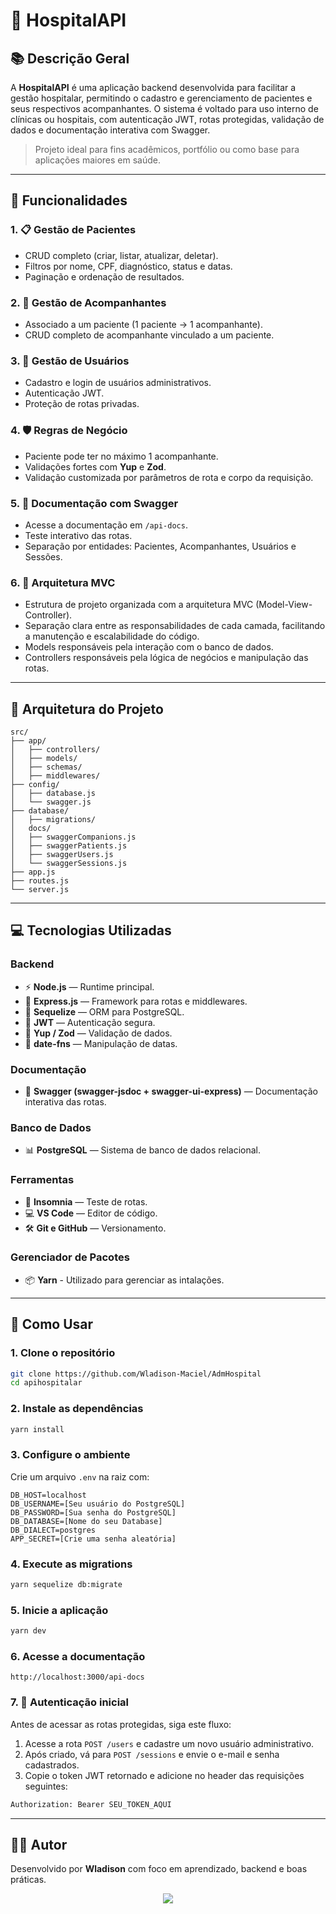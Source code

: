 # 🏥 HospitalAPI

## 📚 Descrição Geral

A **HospitalAPI** é uma aplicação backend desenvolvida para facilitar a gestão hospitalar, permitindo o cadastro e gerenciamento de pacientes e seus respectivos acompanhantes. O sistema é voltado para uso interno de clínicas ou hospitais, com autenticação JWT, rotas protegidas, validação de dados e documentação interativa com Swagger.

> Projeto ideal para fins acadêmicos, portfólio ou como base para aplicações maiores em saúde.

---

## 🚀 Funcionalidades

### 1. 📋 **Gestão de Pacientes**
- CRUD completo (criar, listar, atualizar, deletar).
- Filtros por nome, CPF, diagnóstico, status e datas.
- Paginação e ordenação de resultados.

### 2. 👥 **Gestão de Acompanhantes**
- Associado a um paciente (1 paciente → 1 acompanhante).
- CRUD completo de acompanhante vinculado a um paciente.

### 3. 🔐 **Gestão de Usuários**
- Cadastro e login de usuários administrativos.
- Autenticação JWT.
- Proteção de rotas privadas.

### 4. 🛡 **Regras de Negócio**
- Paciente pode ter no máximo 1 acompanhante.
- Validações fortes com **Yup** e **Zod**.
- Validação customizada por parâmetros de rota e corpo da requisição.

### 5. 📄 **Documentação com Swagger**
- Acesse a documentação em `/api-docs`.
- Teste interativo das rotas.
- Separação por entidades: Pacientes, Acompanhantes, Usuários e Sessões.

### 6. 📄 **Arquitetura MVC**
- Estrutura de projeto organizada com a arquitetura MVC (Model-View-Controller).
- Separação clara entre as responsabilidades de cada camada, facilitando a manutenção e escalabilidade do código.
- Models responsáveis pela interação com o banco de dados.
- Controllers responsáveis pela lógica de negócios e manipulação das rotas.
---

## 🧱 Arquitetura do Projeto

```
src/
├── app/
│   ├── controllers/
│   ├── models/
│   ├── schemas/
│   ├── middlewares/
├── config/
│   ├── database.js
│   └── swagger.js
├── database/
│   ├── migrations/
│   docs/
│   ├── swaggerCompanions.js
│   ├── swaggerPatients.js
│   ├── swaggerUsers.js
│   └── swaggerSessions.js
├── app.js
├── routes.js
└── server.js
```

---

## 💻 Tecnologias Utilizadas

### **Backend**
- ⚡ **Node.js** — Runtime principal.
- 🚀 **Express.js** — Framework para rotas e middlewares.
- 🐘 **Sequelize** — ORM para PostgreSQL.
- 🔐 **JWT** — Autenticação segura.
- 🧪 **Yup / Zod** — Validação de dados.
- 📅 **date-fns** — Manipulação de datas.

### **Documentação**
- 📘 **Swagger (swagger-jsdoc + swagger-ui-express)** — Documentação interativa das rotas.

### **Banco de Dados**
- 📊 **PostgreSQL** — Sistema de banco de dados relacional.

### **Ferramentas**
- 🔧 **Insomnia** — Teste de rotas.
- 💻 **VS Code** — Editor de código.
- 🛠 **Git e GitHub** — Versionamento.

### **Gerenciador de Pacotes**
- 📦 **Yarn** - Utilizado para gerenciar as intalações.
---

## 📑 Como Usar

### 1. Clone o repositório
```bash
git clone https://github.com/Wladison-Maciel/AdmHospital
cd apihospitalar
```

### 2. Instale as dependências
```bash
yarn install
```

### 3. Configure o ambiente
Crie um arquivo `.env` na raiz com:
```
DB_HOST=localhost
DB_USERNAME=[Seu usuário do PostgreSQL]
DB_PASSWORD=[Sua senha do PostgreSQL]
DB_DATABASE=[Nome do seu Database]
DB_DIALECT=postgres
APP_SECRET=[Crie uma senha aleatória]
```

### 4. Execute as migrations
```bash
yarn sequelize db:migrate
```

### 5. Inicie a aplicação
```bash
yarn dev
```

### 6. Acesse a documentação
```
http://localhost:3000/api-docs
```

### 7. 🔐 Autenticação inicial

Antes de acessar as rotas protegidas, siga este fluxo:

1. Acesse a rota `POST /users` e cadastre um novo usuário administrativo.
2. Após criado, vá para `POST /sessions` e envie o e-mail e senha cadastrados.
3. Copie o token JWT retornado e adicione no header das requisições seguintes:
```bash
Authorization: Bearer SEU_TOKEN_AQUI
```
---

## 👨‍💻 Autor

Desenvolvido por **Wladison** com foco em aprendizado, backend e boas práticas.

<div align="center">
  <a href="https://skillicons.dev">
    <img src="https://skillicons.dev/icons?i=express,js,nodejs,yarn,vscode,postgres,sequelize,git,md" />
  </a>
</div>
